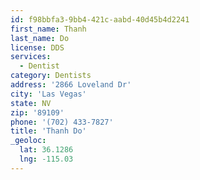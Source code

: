 ```yaml
---
id: f98bbfa3-9bb4-421c-aabd-40d45b4d2241
first_name: Thanh
last_name: Do
license: DDS
services:
  - Dentist
category: Dentists
address: '2866 Loveland Dr'
city: 'Las Vegas'
state: NV
zip: '89109'
phone: '(702) 433-7827'
title: 'Thanh Do'
_geoloc:
  lat: 36.1286
  lng: -115.03
---
```

